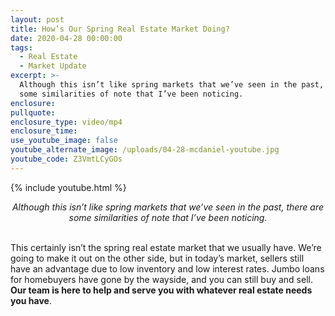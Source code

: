 ```yaml
---
layout: post
title: How’s Our Spring Real Estate Market Doing?
date: 2020-04-28 00:00:00
tags:
  - Real Estate
  - Market Update
excerpt: >-
  Although this isn’t like spring markets that we’ve seen in the past, there are
  some similarities of note that I’ve been noticing.
enclosure:
pullquote:
enclosure_type: video/mp4
enclosure_time:
use_youtube_image: false
youtube_alternate_image: /uploads/04-28-mcdaniel-youtube.jpg
youtube_code: Z3VmtLCyGOs
---
```


{% include youtube.html %}

<center><em>Although this isn’t like spring markets that we’ve seen in the past, there are some similarities of note that I’ve been noticing.</em></center>

<br>This certainly isn’t the spring real estate market that we usually have. We’re going to make it out on the other side, but in today’s market, sellers still have an advantage due to low inventory and low interest rates. Jumbo loans for homebuyers have gone by the wayside, and you can still buy and sell. **Our team is here to help and serve you with whatever real estate needs you have**.